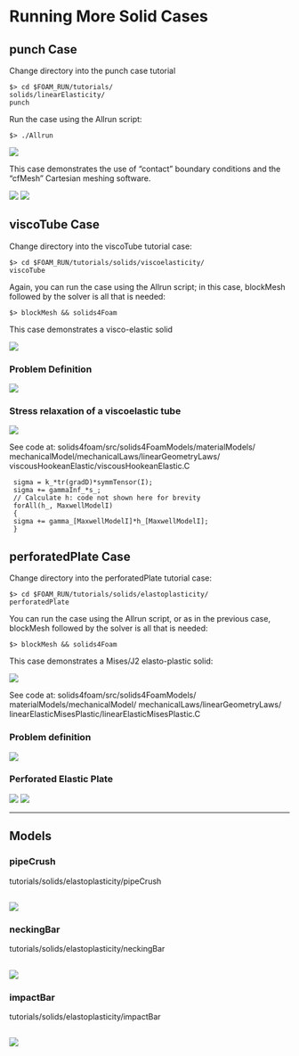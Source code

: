 # Running More Solid Cases

## punch Case

Change directory into the punch case tutorial

```
$> cd $FOAM_RUN/tutorials/
solids/linearElasticity/
punch
```

Run the case using the Allrun script:
```
$> ./Allrun
```

![](images/punch1_2.png)


This case demonstrates the use of
“contact” boundary conditions and the
“cfMesh” Cartesian meshing software.

![](images/punch3_4.png)
![](images/punch5_6.png)

## viscoTube Case

Change directory into the viscoTube tutorial case:
```
$> cd $FOAM_RUN/tutorials/solids/viscoelasticity/
viscoTube
```
Again, you can run the case using the Allrun script; in this case,
blockMesh followed by the solver is all that is needed:
```
$> blockMesh && solids4Foam
```

This case demonstrates a visco-elastic solid
<!-- insert 12combo or 1 than 2 -->
![](images/tube1_2combooption.png)

### Problem Definition

![](images/tube3_4.png)

### Stress relaxation of a viscoelastic tube

![](images/tube5_6.png)

See code at: solids4foam/src/solids4FoamModels/materialModels/
mechanicalModel/mechanicalLaws/linearGeometryLaws/
viscousHookeanElastic/viscousHookeanElastic.C
```
 sigma = k_*tr(gradD)*symmTensor(I);
 sigma += gammaInf_*s_;
 // Calculate h: code not shown here for brevity
 forAll(h_, MaxwellModelI)
 {
 sigma += gamma_[MaxwellModelI]*h_[MaxwellModelI];
 }
 ```

## perforatedPlate Case

Change directory into the perforatedPlate tutorial case:
```
$> cd $FOAM_RUN/tutorials/solids/elastoplasticity/
perforatedPlate
```

You can run the case using the Allrun script, or as in the previous case, blockMesh
followed by the solver is all that is needed:

```
$> blockMesh && solids4Foam
```

This case demonstrates a Mises/J2 elasto-plastic solid:

![](images/plate1.png)

See code at: solids4foam/src/solids4FoamModels/
materialModels/mechanicalModel/
mechanicalLaws/linearGeometryLaws/
linearElasticMisesPlastic/linearElasticMisesPlastic.C

### Problem definition

![](images/plate2_3.png)

### Perforated Elastic Plate

![](images/plate4.png)
![](images/plate5.png)

---
## Models

### pipeCrush
tutorials/solids/elastoplasticity/pipeCrush

![](images/pipecrush.png)
---
### neckingBar
tutorials/solids/elastoplasticity/neckingBar

![](images/neckingbar.png)
---
### impactBar
tutorials/solids/elastoplasticity/impactBar

![](images/billet.png)
---
